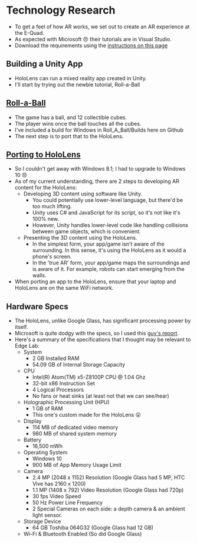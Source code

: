# Technology Research

* To get a feel of how AR works, we set out to create an AR experience at the E-Quad.
* As expected with Microsoft :angry: their tutorials are in Visual Studio. 
* Download the requirements using the [instructions on this page](https://developer.microsoft.com/en-us/windows/mixed-reality/install_the_tools)

## Building a Unity App
* HoloLens can run a mixed reality app created in Unity.
* I'll start by trying out the newbie tutorial, Roll-a-Ball

## [Roll-a-Ball](https://unity3d.com/learn/tutorials/projects/roll-ball-tutorial)
* The game has a ball, and 12 collectible cubes. 
* The player wins once the ball touches all the cubes.
* I've included a build for Windows in Roll_A_Ball/Builds here on Github
* The next step is to port that to the HoloLens.

## [Porting to HoloLens](https://developer.microsoft.com/en-us/windows/mixed-reality/unity_development_overview)
* So I couldn't get away with Windows 8.1; I had to upgrade to Windows 10 :angry:
* As of my current understanding, there are 2 steps to developing AR content for the HoloLens:
	* Developing 3D content using software like Unity. 
		* You could potentially use lower-level language, but there'd be too much lifting.
		* Unity uses C# and JavaScript for its script, so it's not like it's 100% new.
		* However, Unity handles lower-level code like handling collisions between game objects, which is convenient.
	* Presenting the 3D content using the HoloLens.
		* In the simplest form, your app/game isn't aware of the surrounding. In this sense, it's using the HoloLens as it would a phone's screen.
		* In the 'true AR' form, your app/game maps the surroundings and is aware of it. For example, robots can start emerging from the walls.
* When porting an app to the HoloLens, ensure that your laptop and HoloLens are on the same WiFi network.
		
## Hardware Specs
* The HoloLens, unlike Google Glass, has significant processing power by itself.
* Microsoft is quite dodgy with the specs, so I used this [guy's report](https://buildhololens.com/2016/05/04/detailed-hololens-hardware-specs/).
* Here's a summary of the specifications that I thought may be relevant to Edge Lab:
	* System
		* 2 GB Installed RAM
		* 54.09 GB of Internal Storage Capacity
	* CPU
		* Intel(R) Atom(TM) x5-Z8100P CPU @ 1.04 Ghz
		* 32-bit x86 Instruction Set
		* 4 Logical Processors
		* No fans or heat sinks (at least not that we can see/hear)
	* Holographic Processing Unit (HPU)
		* 1 GB of RAM
		* This one's custom made for the HoloLens :open_mouth:
	* Display
		* 114 MB of dedicated video memory
		* 980 MB of shared system memory
	* Battery
		* 16,500 mWh
	* Operating System
		* Windows 10
		* 900 MB of App Memory Usage Limit
	* Camera
		* 2.4 MP (2048 x 1152) Resolution (Google Glass had 5 MP, HTC Vive has 2160 x 1200)
		* 1.1 MP (1408 x  792) Video Resolution (Google Glass had 720p)
		* 30 fps Video Speed
		* 50 Hz Power Line Frequency
		* 2 Special Cameras on each side: a depth camera & an ambient light sensor. 
	* Storage Device
		* 64 GB Toshiba 064G32 (Google Glass had 12 GB)
	* Wi-Fi & Bluetooth Enabled (So did Google Glass)
		
	
	
	
	
	
	
	
	
	
	
	
		